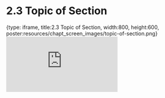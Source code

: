 # 2.3 Topic of Section
 
{type: iframe, title:2.3 Topic of Section, width:800, height:600, poster:resources/chapt_screen_images/topic-of-section.png}
![](https://www.c-moor.org/C-MOOR_Template/no_toc/topic-of-section.html)
 

 
